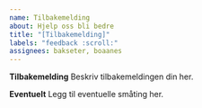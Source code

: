 ```yaml
---
name: Tilbakemelding
about: Hjelp oss bli bedre
title: "[Tilbakemelding]"
labels: "feedback :scroll:"
assignees: bakseter, boaanes
---
```


**Tilbakemelding**
Beskriv tilbakemeldingen din her.

**Eventuelt**
Legg til eventuelle småting her.
